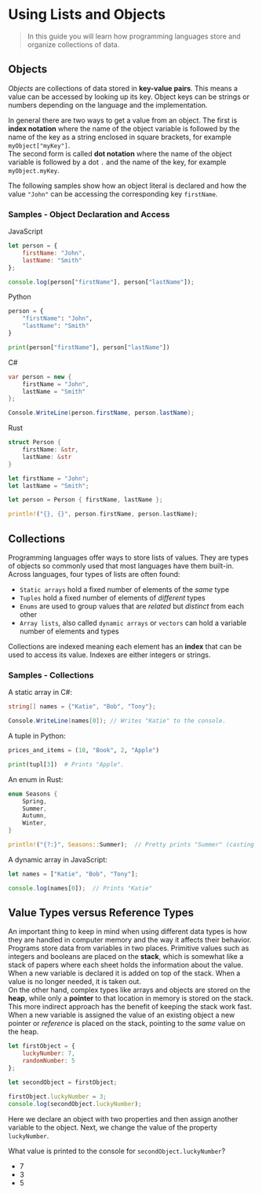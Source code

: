 # Using Lists and Objects

> In this guide you will learn how programming languages store and organize collections of data.

## Objects
_Objects_ are collections of data stored in **key-value pairs**. This means a value can be accessed by looking up its key. Object keys can be strings or numbers depending on the language and the implementation.

In general there are two ways to get a value from an object. The first is **index notation** where the name of the object variable is followed by the name of the key as a string enclosed in square brackets, for example `myObject["myKey"]`.  
The second form is called **dot notation** where the name of the object variable is followed by a dot `.` and the name of the key, for example `myObject.myKey`.

The following samples show how an object literal is declared and how the value `"John"` can be accessing the corresponding key `firstName`.

### Samples -  Object Declaration and Access

JavaScript
```javascript
let person = { 
    firstName: "John",
    lastName: "Smith" 
};

console.log(person["firstName"], person["lastName"]);
```

Python
```python
person = { 
    "firstName": "John",
    "lastName": "Smith" 
}

print(person["firstName"], person["lastName"])
```

C#
```csharp
var person = new { 
    firstName = "John",
    lastName = "Smith"
};

Console.WriteLine(person.firstName, person.lastName);
```

Rust
```rust
struct Person {
    firstName: &str,
    lastName: &str
}

let firstName = "John";
let lastName = "Smith";

let person = Person { firstName, lastName };

println!("{}, {}", person.firstName, person.lastName);
```

## Collections
Programming languages offer ways to store lists of values. They are types of objects so commonly used that most languages have them built-in. Across languages, four types of lists are often found:
* `Static arrays` hold a fixed number of elements of the _same_ type
* `Tuples` hold a fixed number of elements of _different_ types
* `Enums` are used to group values that are _related_ but _distinct_ from each other
* `Array lists`, also called `dynamic arrays` or `vectors` can hold a variable number of elements and types

Collections are indexed meaning each element has an **index** that can be used to access its value. Indexes are either integers or strings.

### Samples - Collections
A static array in C#:
```csharp
string[] names = {"Katie", "Bob", "Tony"};

Console.WriteLine(names[0]); // Writes "Katie" to the console.
```

A tuple in Python:
```python
prices_and_items = (10, "Book", 2, "Apple")

print(tupl[3])  # Prints "Apple".
```

An enum in Rust:
```rust
enum Seasons {
    Spring,
    Summer,
    Autumn,
    Winter,
}

println!("{?:}", Seasons::Summer);  // Pretty prints "Summer" (casting the enum variant to a string).
```

A dynamic array in JavaScript:
```javascript
let names = ["Katie", "Bob", "Tony"];

console.log(names[0]);  // Prints "Katie"
```


## Value Types versus Reference Types

An important thing to keep in mind when using different data types is how they are handled in computer memory and the way it affects their behavior. Programs store data from variables in two places. Primitive values such as integers and booleans are placed on the **stack**, which is somewhat like a stack of papers where each sheet holds the information about the value. When a new variable is declared it is added on top of the stack. When a value is no longer needed, it is taken out.  
On the other hand, complex types like arrays and objects are stored on the **heap**, while only a **pointer** to that location in memory is stored on the stack. This more indirect approach has the benefit of keeping the stack work fast. When a new variable is assigned the value of an existing object a new pointer or _reference_ is placed on the stack, pointing to the _same_ value on the heap.

```javascript
let firstObject = {
    luckyNumber: 7,
    randomNumber: 5
};

let secondObject = firstObject;

firstObject.luckyNumber = 3;
console.log(secondObject.luckyNumber);
```
Here we declare an object with two properties and then assign another variable to the object. Next, we change the value of the property `luckyNumber`.

What value is printed to the console for `secondObject.luckyNumber`?
* 7
* 3
* 5

